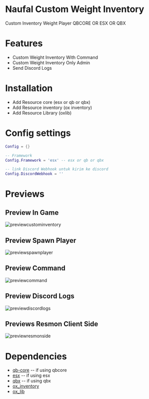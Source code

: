# Naufal Custom Weight Inventory

Custom Inventory Weight Player QBCORE OR ESX OR QBX

# Features 
- Custom Weight Inventory With Command
- Custom Weight Inventory Only Admin
- Send Discord Logs

# Installation
- Add Resource core (esx or qb or qbx)
- Add Resource inventory (ox inventory)
- Add Resource Library (oxlib)

# Config settings

```lua
Config = {}

-- Framework
Config.Framework = 'esx' -- esx or qb or qbx

-- link Discord Webhook untuk kirim ke discord
Config.DiscordWebhook = ''
```

# Previews 
## Preview In Game

![previewcustominventory](https://files.fivemerr.com/images/dd7b49b2-9e54-48eb-8221-1bf25de7ae90.gif)

## Preview Spawn Player

![previewspawnplayer](https://files.fivemerr.com/images/5b7ebf93-d3fe-499b-a052-c408d4cecea6.gif)

## Preview Command

![previewcommand](https://files.fivemerr.com/images/f7085514-a36f-498e-9b65-da8d2c7d1fe6.png)

## Preview Discord Logs

![previewdiscordlogs](https://files.fivemerr.com/images/d844fbed-2d54-4405-ad3b-0b4dba93e326.png)

## Previews Resmon Client Side

![previewresmonside](https://files.fivemerr.com/images/9ebe0b63-3736-4cb2-9fb6-15d0a58da281.png)

# Dependencies

- [qb-core](https://github.com/qbcore-framework/qb-core) -- if using qbcore
- [esx](https://github.com/esx-framework/esx_core) -- if using esx
- [qbx](https://github.com/Qbox-project/qbx_core) -- if using qbx
- [ox_inventory](https://github.com/overextended/ox_inventory)
- [ox_lib](https://github.com/overextended/ox_lib)